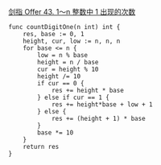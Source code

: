[剑指 Offer 43. 1～n 整数中 1 出现的次数](https://leetcode-cn.com/problems/1nzheng-shu-zhong-1chu-xian-de-ci-shu-lcof/)
```golang
func countDigitOne(n int) int {
	res, base := 0, 1
	height, cur, low := n, n, n
	for base <= n {
		low = n % base
		height = n / base
		cur = height % 10
		height /= 10
		if cur == 0 {
			res += height * base
		} else if cur == 1 {
			res += height*base + low + 1
		} else {
			res += (height + 1) * base
		}
		base *= 10
	}
	return res
}
```